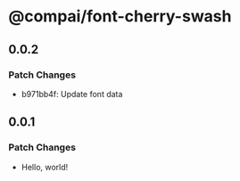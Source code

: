 # @compai/font-cherry-swash

## 0.0.2

### Patch Changes

- b971bb4f: Update font data

## 0.0.1

### Patch Changes

- Hello, world!
